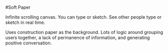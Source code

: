 #Soft Paper

Infinite scrolling canvas. You can type or sketch. See other people type or sketch in real time.

Uses construction paper as the background. Lots of logic around grouping users together, a lack of permanence of information, and generating positive conversation.